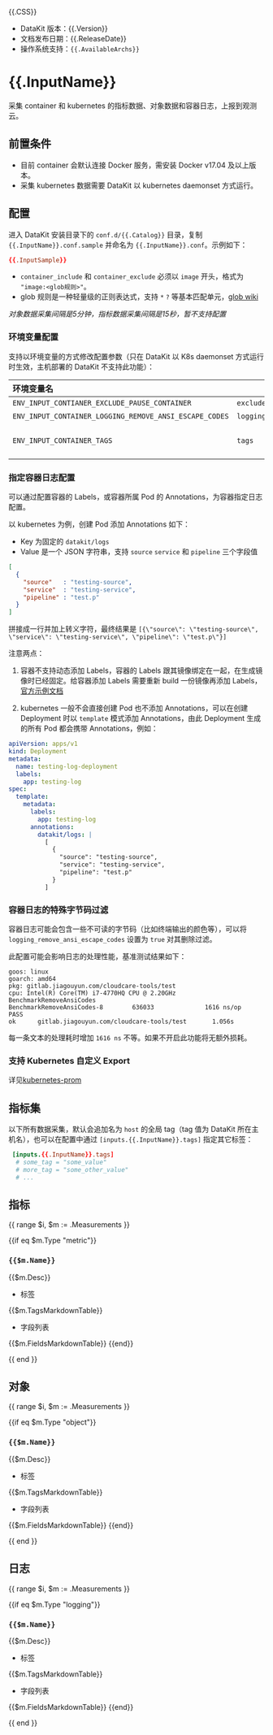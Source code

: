 {{.CSS}}

- DataKit 版本：{{.Version}}
- 文档发布日期：{{.ReleaseDate}}
- 操作系统支持：`{{.AvailableArchs}}`

# {{.InputName}}

采集 container 和 kubernetes 的指标数据、对象数据和容器日志，上报到观测云。

## 前置条件

- 目前 container 会默认连接 Docker 服务，需安装 Docker v17.04 及以上版本。
- 采集 kubernetes 数据需要 DataKit 以 kubernetes daemonset 方式运行。

## 配置

进入 DataKit 安装目录下的 `conf.d/{{.Catalog}}` 目录，复制 `{{.InputName}}.conf.sample` 并命名为 `{{.InputName}}.conf`。示例如下：

```toml
{{.InputSample}} 
```

- `container_include` 和 `container_exclude` 必须以 `image` 开头，格式为 `"image:<glob规则>"`。
- glob 规则是一种轻量级的正则表达式，支持 `*` `?` 等基本匹配单元，[glob wiki](https://en.wikipedia.org/wiki/Glob_(programming))

*对象数据采集间隔是5分钟，指标数据采集间隔是15秒，暂不支持配置*

### 环境变量配置

支持以环境变量的方式修改配置参数（只在 DataKit 以 K8s daemonset 方式运行时生效，主机部署的 DataKit 不支持此功能）：

| 环境变量名                                             | 对应的配置参数项                    | 参数示例                                                     |
| :---                                                   | ---                                 | ---                                                          |
| `ENV_INPUT_CONTIANER_EXCLUDE_PAUSE_CONTAINER`          | `exclude_pause_container`           | `true`/`false`                                               |
| `ENV_INPUT_CONTAINER_LOGGING_REMOVE_ANSI_ESCAPE_CODES` | `logging_remove_ansi_escape_codes ` | `true`/`false`                                               |
| `ENV_INPUT_CONTAINER_TAGS`                             | `tags`                              | `tag1=value1,tag2=value2` 如果配置文件中有同名 tag，会覆盖它 |

### 指定容器日志配置

可以通过配置容器的 Labels，或容器所属 Pod 的 Annotations，为容器指定日志配置。

以 kubernetes 为例，创建 Pod 添加 Annotations 如下：

- Key 为固定的 `datakit/logs`
- Value 是一个 JSON 字符串，支持 `source` `service` 和 `pipeline` 三个字段值

```json
[
  {
    "source"   : "testing-source",
    "service"  : "testing-service",
    "pipeline" : "test.p"
  }
]
```

拼接成一行并加上转义字符，最终结果是 `[{\"source\": \"testing-source\", \"service\": \"testing-service\", \"pipeline\": \"test.p\"}]`

注意两点：

1. 容器不支持动态添加 Labels，容器的 Labels 跟其镜像绑定在一起，在生成镜像时已经固定。给容器添加 Labels 需要重新 build 一份镜像再添加 Labels，[官方示例文档](https://docs.docker.com/engine/reference/builder/#label)

2. kubernetes 一般不会直接创建 Pod 也不添加 Annotations，可以在创建 Deployment 时以 `template` 模式添加 Annotations，由此 Deployment 生成的所有 Pod 都会携带 Annotations，例如：

```yaml
apiVersion: apps/v1
kind: Deployment
metadata:
  name: testing-log-deployment
  labels:
    app: testing-log
spec:
  template:
    metadata:
      labels:
        app: testing-log
      annotations:
        datakit/logs: |
          [
            {
              "source": "testing-source",
              "service": "testing-service",
              "pipeline": "test.p"
            }
          ]
```

### 容器日志的特殊字节码过滤

容器日志可能会包含一些不可读的字节码（比如终端输出的颜色等），可以将 `logging_remove_ansi_escape_codes` 设置为 `true` 对其删除过滤。

此配置可能会影响日志的处理性能，基准测试结果如下：

```
goos: linux
goarch: amd64
pkg: gitlab.jiagouyun.com/cloudcare-tools/test
cpu: Intel(R) Core(TM) i7-4770HQ CPU @ 2.20GHz
BenchmarkRemoveAnsiCodes
BenchmarkRemoveAnsiCodes-8        636033              1616 ns/op
PASS
ok      gitlab.jiagouyun.com/cloudcare-tools/test       1.056s
```

每一条文本的处理耗时增加 `1616 ns` 不等。如果不开启此功能将无额外损耗。

### 支持 Kubernetes 自定义 Export

详见[kubernetes-prom](kubernetes-prom)

## 指标集

以下所有数据采集，默认会追加名为 `host` 的全局 tag（tag 值为 DataKit 所在主机名），也可以在配置中通过 `[inputs.{{.InputName}}.tags]` 指定其它标签：

``` toml
 [inputs.{{.InputName}}.tags]
  # some_tag = "some_value"
  # more_tag = "some_other_value"
  # ...
```

## 指标

{{ range $i, $m := .Measurements }}

{{if eq $m.Type "metric"}}

### `{{$m.Name}}`
{{$m.Desc}}

-  标签

{{$m.TagsMarkdownTable}}

- 字段列表

{{$m.FieldsMarkdownTable}}
{{end}}

{{ end }}

## 对象

{{ range $i, $m := .Measurements }}

{{if eq $m.Type "object"}}

### `{{$m.Name}}`
{{$m.Desc}}

-  标签

{{$m.TagsMarkdownTable}}

- 字段列表

{{$m.FieldsMarkdownTable}}
{{end}}

{{ end }}

## 日志

{{ range $i, $m := .Measurements }}

{{if eq $m.Type "logging"}}

### `{{$m.Name}}`
{{$m.Desc}}

-  标签

{{$m.TagsMarkdownTable}}

- 字段列表

{{$m.FieldsMarkdownTable}}
{{end}}

{{ end }}

